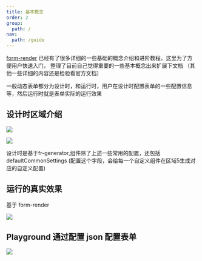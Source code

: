 ```yaml
---
title: 基本概念
order: 2
group:
  path: /
nav:
  path: /guide
---
```


[form-render](https://x-render.gitee.io/form-render) 已经有了很多详细的一些基础的概念介绍和进阶教程，这里为了方便用户快速入门，
整理了目前自己觉得重要的一些基本概念出来扩展下文档 （其他一些详细的内容还是检验看官方文档）

一般动态表单都分为设计时，和运行时，用户在设计时配置表单的一些配置信息等，然后运行时就是表单实际的运行效果

## 设计时区域介绍

![](http://qiniu.yenmysoft.com.cn/form-render-assets/home/design.png)

![](http://qiniu.yenmysoft.com.cn/form-render-assets/home/componentDesign.png)

<Alert type="info">
设计时是基于fr-generator,组件除了上述一些常用的配置，还包括 defaultCommonSettings (配置这个字段，会给每一个自定义组件在区域5生成对应的自定义配置)
</Alert>

## 运行的真实效果

基于 form-render

![](http://qiniu.yenmysoft.com.cn/form-render-assets/home/run.png)

## Playground 通过配置 json 配置表单

![](http://qiniu.yenmysoft.com.cn/form-render-assets/home/playground.png)
